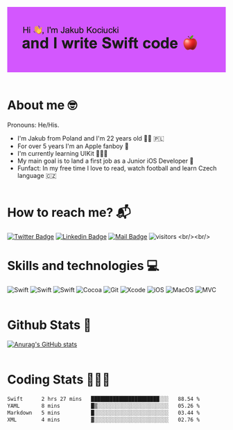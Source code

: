 ![I am a Junior iOS Developer](header.png)
<br/><br/>


# About me 🤓

Pronouns: He/His.
-  I'm Jakub from Poland and I'm 22 years old 👦🏻  🇵🇱
-  For over 5 years I'm an Apple fanboy 🍎
-  I'm currently learning UIKit 👨🏻‍💻
-  My main goal is to land a first job as a Junior iOS Developer 💼
-  Funfact: In my free time I love to read, watch football and learn Czech language 🇨🇿
<br/><br/>

# How to reach me? 📬

[![Twitter Badge](https://img.shields.io/badge/-@KubaKociucki-1ca0f1?style=flat&labelColor=1ca0f1&logo=twitter&logoColor=white&link=https://twitter.com/KubaKociucki)](https://twitter.com/KubaKociucki)  [![Linkedin Badge](https://img.shields.io/badge/-JakubKociucki-0e76a8?style=flat&labelColor=0e76a8&logo=linkedin&logoColor=white)](https://www.linkedin.com/in/jakub-kociucki/)  [![Mail Badge](https://img.shields.io/badge/-jakubkociucki.dev-c0392b?style=flat&labelColor=c0392b&logo=gmail&logoColor=white)](mailto:jakubkociucki.dev@gmail.com)
![visitors](https://visitor-badge.glitch.me/badge?page_id=[page.id](https://github.com/KociucKy))
<br/><br/>

# Skills and technologies 💻

![Swift](https://img.shields.io/badge/-Swift-orange?style=for-the-badge&labelColor=black&logo=swift)
![Swift](https://img.shields.io/badge/-UIKit-orange?style=for-the-badge&labelColor=black&logo=swift)
![Swift](https://img.shields.io/badge/-SwiftUI-orange?style=for-the-badge&labelColor=black&logo=swift)
![Cocoa](https://img.shields.io/badge/-CocoaPods-orange?style=for-the-badge&labelColor=black&logo=cocoapods)
![Git](https://img.shields.io/badge/-Git-orange?style=for-the-badge&labelColor=black&logo=git)
![Xcode](https://img.shields.io/badge/-Xcode-blue?style=for-the-badge&labelColor=black&logo=xcode)
![iOS](https://img.shields.io/badge/-iOS-blue?style=for-the-badge&labelColor=black&label=os)
![MacOS](https://img.shields.io/badge/-MacOS-blue?style=for-the-badge&labelColor=black&label=os)
![MVC](https://img.shields.io/badge/-MVC-purple?style=for-the-badge&labelColor=black&label=Pattern)
<br/><br/>

# Github Stats 💯

[![Anurag's GitHub stats](https://github-readme-stats.vercel.app/api?username=KociucKy&count_private=true&hide=stars,issues,contribs&show_icons=true&theme=tokyonight)](https://github.com/anuraghazra/github-readme-stats)
<br/><br/>

# Coding Stats 👨🏻‍💻
<!--START_SECTION:waka-->
```text
Swift      2 hrs 27 mins   ██████████████████████░░░   88.54 % 
YAML       8 mins          █▒░░░░░░░░░░░░░░░░░░░░░░░   05.26 % 
Markdown   5 mins          █░░░░░░░░░░░░░░░░░░░░░░░░   03.44 % 
XML        4 mins          ▓░░░░░░░░░░░░░░░░░░░░░░░░   02.76 % 
```
<!--END_SECTION:waka-->
